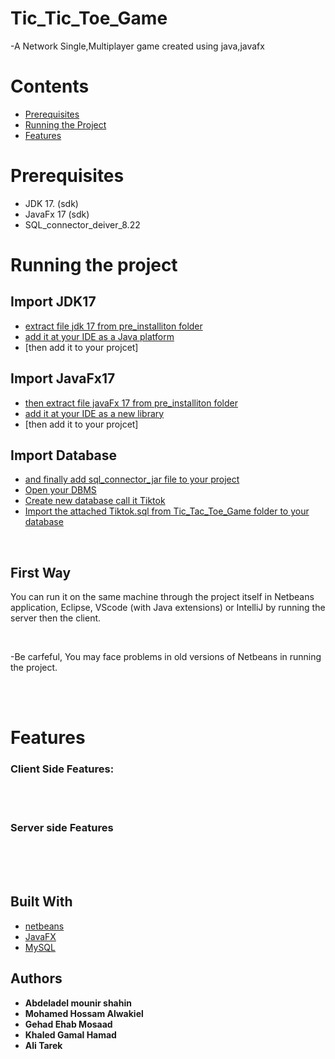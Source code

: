 # Tic_Tic_Toe_Game 




-A Network Single,Multiplayer game created using java,javafx


# Contents

- [Prerequisites]()
- [Running the Project]()
- [Features ](#features)
	  
	  
# Prerequisites

- JDK 17. (sdk)
- JavaFx 17 (sdk)
- SQL_connector_deiver_8.22



# Running the project

## Import JDK17

- [extract file jdk 17 from pre_installiton folder]()
- [add it at your IDE as a Java platform]()
- [then add it to your projcet]

## Import JavaFx17

- [then extract file javaFx 17 from pre_installiton folder]()
- [add it at your IDE as a new library]()
- [then add it to your projcet]

## Import Database

- [and finally add sql_connector_jar file to your project]()
- [Open your DBMS]()
- [Create new database call it Tiktok]()
- [Import the attached Tiktok.sql from Tic_Tac_Toe_Game folder to your database ](#features) 

</br>

## First Way


You can run it on the same machine through the project itself in Netbeans application, Eclipse, VScode (with Java extensions) or IntelliJ by running the server then the client. 

<br>


-Be carfeful, You may face problems in old versions of Netbeans in running the project. </br></br>

<br>


# Features

### Client Side Features:
</br>



</br>

### Server side Features 
</br>



</br>
</br>


## Built With

* [netbeans]()
* [JavaFX]()
* [MySQL]()



## Authors

* **Abdeladel mounir shahin**
* **Mohamed Hossam Alwakiel**
* **Gehad Ehab Mosaad**
* **Khaled Gamal Hamad**
* **Ali Tarek**






